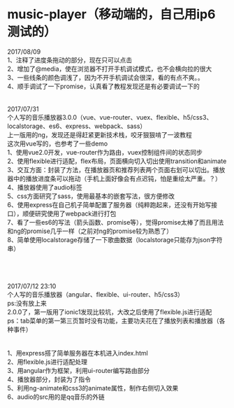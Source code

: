﻿# music-player（移动端的，自己用ip6测试的）<br />
2017/08/09<br />
1、注释了进度条拖动的部分，现在只可以点击<br />
2、增加了@media，使在浏览器不打开手机调试模式，也不会横向拉的很大 <br />
3、一些线条的颜色调浅了，因为不开手机调试会很深，看的有点不爽。。<br />
4、顺手调试了一下promise，认真看了教程发现还是有必要调试一下的<br />
<br />
<br />
2017/07/31<br />
个人写的音乐播放器3.0.0（vue、vue-router、vuex、flexible、h5/css3、localstorage、es6、express、webpack、sass）<br />
上一版用的ng，发现还是得赶紧更新技术栈，咬牙狠狠啃了一波教程<br />
这次用vue写的，也参考了一些demo<br />
1、使用vue2.0开发，vue-router作为路由，vuex控制组件间的状态同步<br />
2、使用flexible进行适配，flex布局，页面横向切入切出使用transition和animate<br />
3、交互方面：封装了方法，在播放器页和推荐列表两个页面右划可以切出。播放器中的播放进度条可以拖动（手机上面好像会有点迟钝，怕是重绘太严重。？）<br />
4、播放器使用了audio标签<br />
5、css方面研究了sass，使用最基本的嵌套写法，很方便修改<br />
6、使用express在自己机子简单配置了服务器（纯粹跑起来，还没有开始写接口），顺便研究使用了webpack进行打包<br />
7、看了一些es6的写法（箭头函数、promise等），觉得promise太棒了而且用法和ng的promise几乎一样（之前对ng的promise较为熟悉了）<br />
8、简单使用localstorage存储了一下歌曲数据（localstorage只能存为json字符串）<br />
<br />
<br />
<br />
<br />
2017/07/12 23:10<br />
个人写的音乐播放器（angular、flexible、ui-router、h5/css3）<br />
ps:没有放上来<br />
2.0.0了，第一版用了ionic1发现比较坑，大改之后使用了flexible.js进行适配<br />
ps：tab菜单的第一第三页暂时没有功能，主要功夫花在了播放列表和播放器（各种事件）<br />
<br />
<br />
1、用express搭了简单服务器在本机进入index.html<br />
2、用flexible.js进行适配处理<br />
3、用angular作为框架，利用ui-router编写路由部分<br />
4、播放器部分，封装为了指令<br />
5、利用ng-animate和css3的animate属性，制作右侧切入效果<br />
6、audio的src用的是qq音乐的外链
